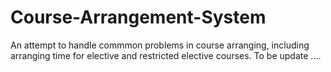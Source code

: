 # Course-Arrangement-System
An attempt to handle commmon problems in course arranging, including arranging time for elective and restricted elective courses.
To be update ....
